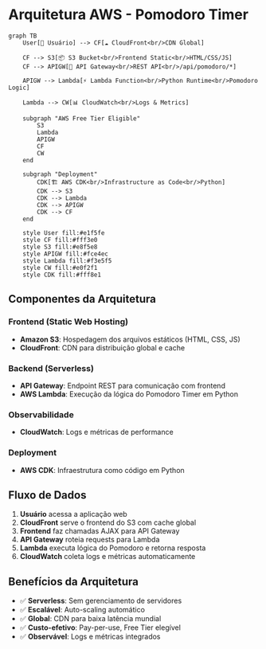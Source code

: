 # Arquitetura AWS - Pomodoro Timer

```mermaid
graph TB
    User[👤 Usuário] --> CF[☁️ CloudFront<br/>CDN Global]
    
    CF --> S3[📦 S3 Bucket<br/>Frontend Static<br/>HTML/CSS/JS]
    CF --> APIGW[🚪 API Gateway<br/>REST API<br/>/api/pomodoro/*]
    
    APIGW --> Lambda[⚡ Lambda Function<br/>Python Runtime<br/>Pomodoro Logic]
    
    Lambda --> CW[📊 CloudWatch<br/>Logs & Metrics]
    
    subgraph "AWS Free Tier Eligible"
        S3
        Lambda
        APIGW
        CF
        CW
    end
    
    subgraph "Deployment"
        CDK[🏗️ AWS CDK<br/>Infrastructure as Code<br/>Python]
        CDK --> S3
        CDK --> Lambda
        CDK --> APIGW
        CDK --> CF
    end
    
    style User fill:#e1f5fe
    style CF fill:#fff3e0
    style S3 fill:#e8f5e8
    style APIGW fill:#fce4ec
    style Lambda fill:#f3e5f5
    style CW fill:#e0f2f1
    style CDK fill:#fff8e1
```

## Componentes da Arquitetura

### Frontend (Static Web Hosting)
- **Amazon S3**: Hospedagem dos arquivos estáticos (HTML, CSS, JS)
- **CloudFront**: CDN para distribuição global e cache

### Backend (Serverless)
- **API Gateway**: Endpoint REST para comunicação com frontend
- **AWS Lambda**: Execução da lógica do Pomodoro Timer em Python

### Observabilidade
- **CloudWatch**: Logs e métricas de performance

### Deployment
- **AWS CDK**: Infraestrutura como código em Python

## Fluxo de Dados

1. **Usuário** acessa a aplicação web
2. **CloudFront** serve o frontend do S3 com cache global
3. **Frontend** faz chamadas AJAX para API Gateway
4. **API Gateway** roteia requests para Lambda
5. **Lambda** executa lógica do Pomodoro e retorna resposta
6. **CloudWatch** coleta logs e métricas automaticamente

## Benefícios da Arquitetura

- ✅ **Serverless**: Sem gerenciamento de servidores
- ✅ **Escalável**: Auto-scaling automático
- ✅ **Global**: CDN para baixa latência mundial
- ✅ **Custo-efetivo**: Pay-per-use, Free Tier elegível
- ✅ **Observável**: Logs e métricas integrados

